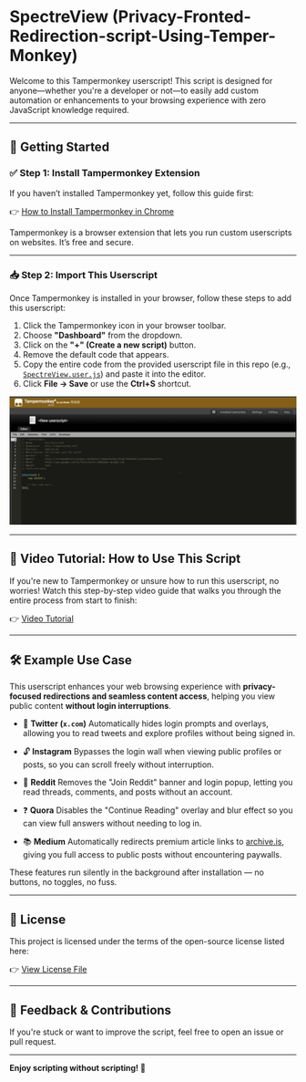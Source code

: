 # SpectreView (Privacy-Fronted-Redirection-script-Using-Temper-Monkey)

Welcome to this Tampermonkey userscript! This script is designed for anyone—whether you're a developer or not—to easily add custom automation or enhancements to your browsing experience with zero JavaScript knowledge required.

---

## 📌 Getting Started

### ✅ Step 1: Install Tampermonkey Extension

If you haven’t installed Tampermonkey yet, follow this guide first:

👉 [How to Install Tampermonkey in Chrome](./docs/Temper%20Monkey%20Installation.md)

Tampermonkey is a browser extension that lets you run custom userscripts on websites. It’s free and secure.

---

### 📥 Step 2: Import This Userscript

Once Tampermonkey is installed in your browser, follow these steps to add this userscript:

1. Click the Tampermonkey icon in your browser toolbar.
2. Choose **"Dashboard"** from the dropdown.
3. Click on the **"+" (Create a new script)** button.
4. Remove the default code that appears.
5. Copy the entire code from the provided userscript file in this repo (e.g., [`SpectreView.user.js`](./src/SpectreView.user.js)) and paste it into the editor.
6. Click **File → Save** or use the **Ctrl+S** shortcut.

![How to create new script](https://github.com/AnuragBathani/Privacy-Fronted-Redirection-script-Using-Temper-Monkey/blob/main/images/Screenshot%202025-05-14%20150840.png)

---
## 🎥 Video Tutorial: How to Use This Script

If you're new to Tampermonkey or unsure how to run this userscript, no worries! Watch this step-by-step video guide that walks you through the entire process from start to finish:

👉 [Video Tutorial](./media/Usage%20Video%20with%20Full%20Demonstration.md)

---

## 🛠 Example Use Case

This userscript enhances your web browsing experience with **privacy-focused redirections and seamless content access**, helping you view public content **without login interruptions**.

* 🔁 **Twitter (`x.com`)**
  Automatically hides login prompts and overlays, allowing you to read tweets and explore profiles without being signed in.

* 🔓 **Instagram**
  Bypasses the login wall when viewing public profiles or posts, so you can scroll freely without interruption.

* 🧵 **Reddit**
  Removes the "Join Reddit" banner and login popup, letting you read threads, comments, and posts without an account.

* ❓ **Quora**
  Disables the "Continue Reading" overlay and blur effect so you can view full answers without needing to log in.

* 📚 **Medium**
  Automatically redirects premium article links to [archive.is](https://archive.is), giving you full access to public posts without encountering paywalls.

These features run silently in the background after installation — no buttons, no toggles, no fuss.

---

## 📜 License

This project is licensed under the terms of the open-source license listed here:

👉 [View License File](./LICENSE)

---

## 🙌 Feedback & Contributions

If you're stuck or want to improve the script, feel free to open an issue or pull request.

---

**Enjoy scripting without scripting! 🎉**

